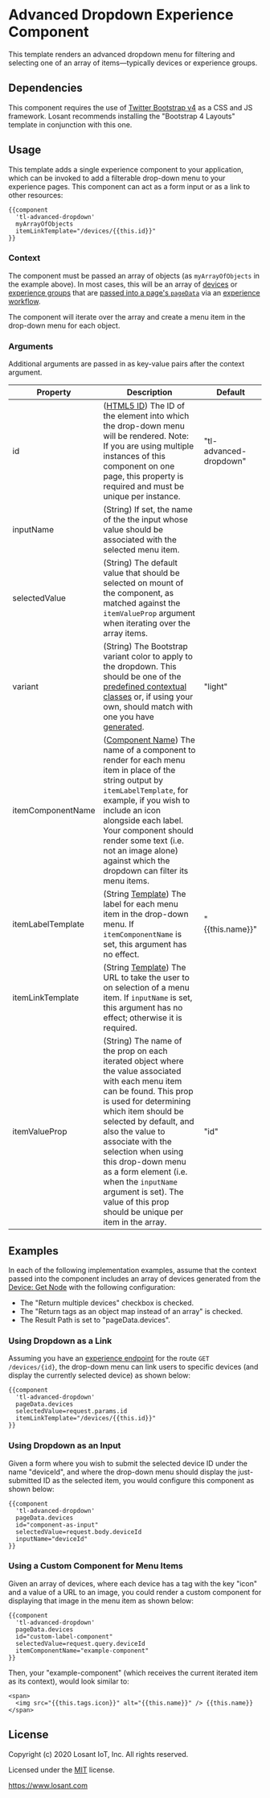 # Advanced Dropdown Experience Component

This template renders an advanced dropdown menu for filtering and selecting one of an array of items—typically devices or experience groups.

## Dependencies

This component requires the use of [Twitter Bootstrap v4](https://getbootstrap.com) as a CSS and JS framework. Losant recommends installing the "Bootstrap 4 Layouts" template in conjunction with this one.

## Usage

This template adds a single experience component to your application, which can be invoked to add a filterable drop-down menu to your experience pages. This component can act as a form input or as a link to other resources:

```
{{component
  'tl-advanced-dropdown'
  myArrayOfObjects
  itemLinkTemplate="/devices/{{this.id}}"
}}
```

### Context 

The component must be passed an array of objects (as `myArrayOfObjects` in the example above). In most cases, this will be an array of [devices](https://docs.losant.com/devices/overview/) or [experience groups](https://docs.losant.com/experiences/groups/) that are [passed into a page's `pageData`](https://docs.losant.com/workflows/outputs/endpoint-reply/#reply-type) via an [experience workflow](https://docs.losant.com/workflows/experience-workflows/).

The component will iterate over the array and create a menu item in the drop-down menu for each object.

### Arguments

Additional arguments are passed in as key-value pairs after the context argument.

| Property          | Description                                                                                                                                                                                                                                                                                                                                                                                                | Default                |
|-------------------|------------------------------------------------------------------------------------------------------------------------------------------------------------------------------------------------------------------------------------------------------------------------------------------------------------------------------------------------------------------------------------------------------------|------------------------|
| id                | ([HTML5 ID](https://developer.mozilla.org/en-US/docs/Web/HTML/Global_attributes/id)) The ID of the element into which the drop-down menu will be rendered. Note: If you are using multiple instances of this component on one page, this property is required and must be unique per instance.                                                                                                       | "tl-advanced-dropdown" |
| inputName         | (String) If set, the name of the the input whose value should be associated with the selected menu item.                                                                                                                                                                                                                                                                                                   |                        |
| selectedValue     | (String) The default value that should be selected on mount of the component, as matched against the `itemValueProp` argument when iterating over the array items.                                                                                                                                                                                                                                         |                        |
| variant           | (String) The Bootstrap variant color to apply to the dropdown. This should be one of the [predefined contextual classes](https://getbootstrap.com/docs/4.5/utilities/colors/) or, if using your own, should match with one you have [generated](https://getbootstrap.com/docs/4.5/getting-started/theming/).                                                                                               | "light"                |
| itemComponentName | ([Component Name](https://docs.losant.com/experiences/views/#components)) The name of a component to render for each menu item in place of the string output by `itemLabelTemplate`, for example, if you wish to include an icon alongside each label. Your component should render some text (i.e. not an image alone) against which the dropdown can filter its menu items.                            |                        |
| itemLabelTemplate | (String [Template](https://docs.losant.com/workflows/accessing-payload-data/#string-templates)) The label for each menu item in the drop-down menu. If `itemComponentName` is set, this argument has no effect.                                                                                                                                                                                                  | "{{this.name}}"        |
| itemLinkTemplate  | (String [Template](https://docs.losant.com/workflows/accessing-payload-data/#string-templates)) The URL to take the user to on selection of a menu item. If `inputName` is set, this argument has no effect; otherwise it is required.                                                                                                                                                                 |                        |
| itemValueProp     | (String) The name of the prop on each iterated object where the value associated with each menu item can be found. This prop is used for determining which item should be selected by default, and also the value to associate with the selection when using this drop-down menu as a form element (i.e. when the `inputName` argument is set). The value of this prop should be unique per item in the array. | "id"                   |

## Examples

In each of the following implementation examples, assume that the context passed into the component includes an array of devices generated from the [Device: Get Node](https://docs.losant.com/workflows/data/get-device/) with the following configuration:
- The "Return multiple devices" checkbox is checked.
- The "Return tags as an object map instead of an array" is checked.
- The Result Path is set to "pageData.devices".

### Using Dropdown as a Link

Assuming you have an [experience endpoint](https://docs.losant.com/experiences/endpoints/) for the route `GET /devices/{id}`, the drop-down menu can link users to specific devices (and display the currently selected device) as shown below:

```
{{component
  'tl-advanced-dropdown'
  pageData.devices
  selectedValue=request.params.id
  itemLinkTemplate="/devices/{{this.id}}"
}}
```

### Using Dropdown as an Input

Given a form where you wish to submit the selected device ID under the name "deviceId", and where the drop-down menu should display the just-submitted ID as the selected item, you would configure this component as shown below:

```
{{component
  'tl-advanced-dropdown'
  pageData.devices
  id="component-as-input"
  selectedValue=request.body.deviceId
  inputName="deviceId"
}}
```

### Using a Custom Component for Menu Items

Given an array of devices, where each device has a tag with the key "icon" and a value of a URL to an image, you could render a custom component for displaying that image in the menu item as shown below:
```
{{component
  'tl-advanced-dropdown'
  pageData.devices
  id="custom-label-component"
  selectedValue=request.query.deviceId
  itemComponentName="example-component"
}}
```

Then, your "example-component" (which receives the current iterated item as its context), would look similar to:

```
<span>
  <img src="{{this.tags.icon}}" alt="{{this.name}}" /> {{this.name}}
</span>
```

## License

Copyright (c) 2020 Losant IoT, Inc. All rights reserved.

Licensed under the [MIT](https://github.com/Losant/losant-templates/blob/master/LICENSE.txt) license.

https://www.losant.com